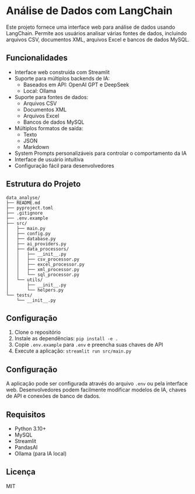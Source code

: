 # Análise de Dados com LangChain

Este projeto fornece uma interface web para análise de dados usando LangChain. Permite aos usuários analisar várias fontes de dados, incluindo arquivos CSV, documentos XML, arquivos Excel e bancos de dados MySQL.

## Funcionalidades

- Interface web construída com Streamlit
- Suporte para múltiplos backends de IA:
  - Baseados em API: OpenAI GPT e DeepSeek
  - Local: Ollama
- Suporte para fontes de dados:
  - Arquivos CSV
  - Documentos XML
  - Arquivos Excel
  - Bancos de dados MySQL
- Múltiplos formatos de saída:
  - Texto
  - JSON
  - Markdown
- System Prompts personalizáveis para controlar o comportamento da IA
- Interface de usuário intuitiva
- Configuração fácil para desenvolvedores

## Estrutura do Projeto

```
data_analyse/
├── README.md
├── pyproject.toml
├── .gitignore
├── .env.example
├── src/
│   ├── main.py
│   ├── config.py
│   ├── database.py
│   ├── ai_providers.py
│   ├── data_processors/
│   │   ├── __init__.py
│   │   ├── csv_processor.py
│   │   ├── excel_processor.py
│   │   ├── xml_processor.py
│   │   └── sql_processor.py
│   └── utils/
│       ├── __init__.py
│       └── helpers.py
└── tests/
    └── __init__.py
```

## Configuração

1. Clone o repositório
2. Instale as dependências: `pip install -e .`
3. Copie `.env.example` para `.env` e preencha suas chaves de API
4. Execute a aplicação: `streamlit run src/main.py`

## Configuração

A aplicação pode ser configurada através do arquivo `.env` ou pela interface web. Desenvolvedores podem facilmente modificar modelos de IA, chaves de API e conexões de banco de dados.

## Requisitos

- Python 3.10+
- MySQL
- Streamlit
- PandasAI
- Ollama (para IA local)

## Licença

MIT
